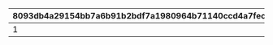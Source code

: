 |8093db4a29154bb7a6b91b2bdf7a1980964b71140ccd4a7fec70d629406d3165|631b9ca60802df3310c81abff377f373a25fc64e3257e4caa2c17e5b83d2057c|7824c79af0646251a167db174c0e6d6a3128d18bab0db7eb26cb5a59da33bb06|e8fa3afbf4e631550e2e1793b27e0c90071e461f8a317fdd19b82848f91b27da|
| --- | --- | --- | --- |
|1|500361|2015-04-01 11:00:00|2015-04-01 10:00:00|